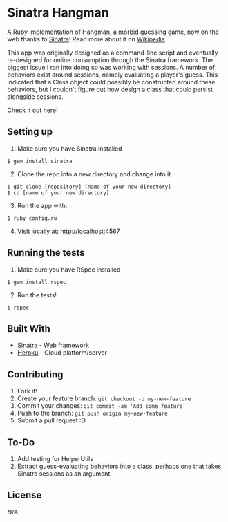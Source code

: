 # Sinatra Hangman
A Ruby implementation of Hangman, a morbid guessing game, now on the web thanks to [Sinatra](http://www.sinatrarb.com/)! Read more about it on [Wikipedia](https://en.wikipedia.org/wiki/Hangman_(game)).

This app was originally designed as a command-line script and eventually re-designed for online consumption through the Sinatra framework. The biggest issue I ran into doing so was working with sessions. A number of behaviors exist around sessions, namely evaluating a player's guess. This indicated that a Class object could possibly be constructed around these behaviors, but I couldn't figure out how design a class that could persist alongside sessions.

Check it out [here](https://fierce-island-53975.herokuapp.com/)!

## Setting up
1. Make sure you have Sinatra installed
```
$ gem install sinatra
```
2. Clone the repo into a new directory and change into it
```
$ git clone [repository] [name of your new directory]
$ cd [name of your new directory]
```
3. Run the app with:
```
$ ruby config.ru
```
4. Visit locally at: [http://localhost:4567](http://localhost:4567)

## Running the tests
1. Make sure you have RSpec installed
```
$ gem install rspec
```

2. Run the tests!
```
$ rspec
```

## Built With
* [Sinatra](http://www.sinatrarb.com/) - Web framework
* [Heroku](https://www.heroku.com/home) - Cloud platform/server

## Contributing
1. Fork it!
2. Create your feature branch: `git checkout -b my-new-feature`
3. Commit your changes: `git commit -am 'Add some feature'`
4. Push to the branch: `git push origin my-new-feature`
5. Submit a pull request :D

## To-Do
1. Add testing for HelperUtils
2. Extract guess-evaluating behaviors into a class, perhaps one that takes Sinatra sessions as an argument.

## License
N/A
